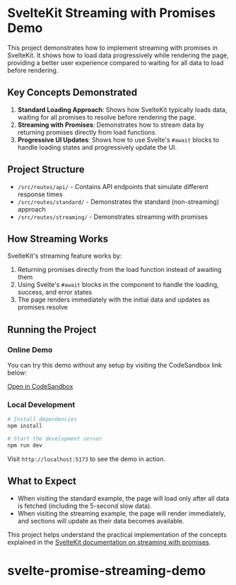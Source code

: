 # SvelteKit Streaming with Promises Demo

This project demonstrates how to implement streaming with promises in SvelteKit. It shows how to load data progressively while rendering the page, providing a better user experience compared to waiting for all data to load before rendering.

## Key Concepts Demonstrated

1. **Standard Loading Approach**: Shows how SvelteKit typically loads data, waiting for all promises to resolve before rendering the page.
2. **Streaming with Promises**: Demonstrates how to stream data by returning promises directly from load functions.
3. **Progressive UI Updates**: Shows how to use Svelte's `#await` blocks to handle loading states and progressively update the UI.

## Project Structure

- `/src/routes/api/` - Contains API endpoints that simulate different response times
- `/src/routes/standard/` - Demonstrates the standard (non-streaming) approach
- `/src/routes/streaming/` - Demonstrates streaming with promises

## How Streaming Works

SvelteKit's streaming feature works by:

1. Returning promises directly from the load function instead of awaiting them
2. Using Svelte's `#await` blocks in the component to handle the loading, success, and error states
3. The page renders immediately with the initial data and updates as promises resolve

## Running the Project

### Online Demo

You can try this demo without any setup by visiting the CodeSandbox link below:

[Open in CodeSandbox](https://codesandbox.io/p/github/[your-username]/svelte-streaming-demo)

### Local Development

```bash
# Install dependencies
npm install

# Start the development server
npm run dev
```

Visit `http://localhost:5173` to see the demo in action.

## What to Expect

- When visiting the standard example, the page will load only after all data is fetched (including the 5-second slow data).
- When visiting the streaming example, the page will render immediately, and sections will update as their data becomes available.

This project helps understand the practical implementation of the concepts explained in the [SvelteKit documentation on streaming with promises](https://svelte.dev/docs/kit/load#streaming-with-promises).
# svelte-promise-streaming-demo
